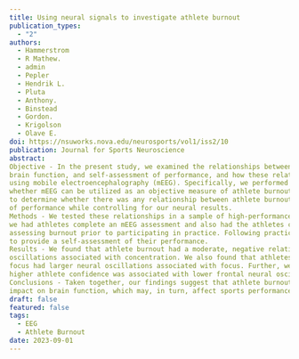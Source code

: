 ```yaml
---
title: Using neural signals to investigate athlete burnout
publication_types:
  - "2"
authors:
  - Hammerstrom
  - R Mathew.
  - admin
  - Pepler
  - Hendrik L.
  - Pluta
  - Anthony.
  - Binstead
  - Gordon.
  - Krigolson
  - Olave E.
doi: https://nsuworks.nova.edu/neurosports/vol1/iss2/10
publication: Journal for Sports Neuroscience
abstract:
Objective - In the present study, we examined the relationships between athlete burnout,
brain function, and self-assessment of performance, and how these relationships can be quantified
using mobile electroencephalography (mEEG). Specifically, we performed this study to determine
whether mEEG can be utilized as an objective measure of athlete burnout. In addition, we sought
to determine whether there was any relationship between athlete burnout and athlete self assessment
of performance while controlling for our neural results.
Methods - We tested these relationships in a sample of high-performance athletes – whereby
we had athletes complete an mEEG assessment and also had the athletes complete a questionnaire
assessing burnout prior to participating in practice. Following practice, athletes were asked
to provide a self-assessment of their performance.
Results - We found that athlete burnout had a moderate, negative relationship with neural
oscillations associated with concentration. We also found that athletes with higher self-reported
focus had larger neural oscillations associated with focus. Further, we also found that
higher athlete confidence was associated with lower frontal neural oscillations.
Conclusions - Taken together, our findings suggest that athlete burnout has a negative
impact on brain function, which may, in turn, affect sports performance.
draft: false
featured: false
tags:
  - EEG
  - Athlete Burnout
date: 2023-09-01
---
```

